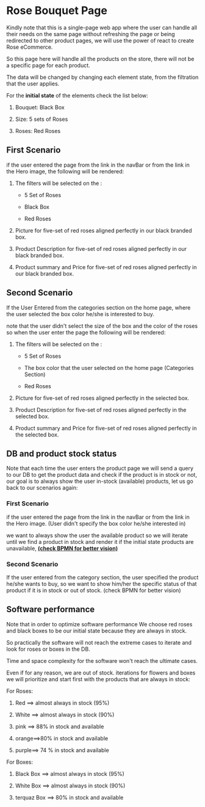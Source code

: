 # Rose Bouquet Page

Kindly note that this is a single-page web app where the user can handle all their needs on the same page without refreshing the page or being redirected to other product pages, we will use the power of react to create Rose eCommerce.

So this page here will handle all the products on the store, there will not be a specific page for each product.

The data will be changed by changing each element state, from the filtration that the user applies.


For the **initial state** of the elements check the list below:

1) Bouquet: Black Box

2) Size: 5 sets of Roses

3) Roses: Red Roses


## First Scenario

if the user entered the page from the link in the navBar or from the link in the Hero image, the following will be rendered:

1) The filters will be selected on the :

     - 5 Set of Roses

     - Black Box

     - Red Roses

2) Picture for five-set of red roses aligned perfectly in our black branded box.

3) Product Description for five-set of red roses aligned perfectly in our black branded box.

4) Product summary and Price for five-set of red roses aligned perfectly in our black branded box.

## Second Scenario

If the User Entered from the categories section on the home page, where the user selected the box color he/she is interested to buy.

note that the user didn't select the size of the box and the color of the roses so when the user enter the page the following will be rendered:

1) The filters will be selected on the : 
   - 5 Set of Roses 

   - The box color that the user selected on the home page 
   (Categories Section)

   - Red Roses

2) Picture for five-set of red roses aligned perfectly in the selected box.

3) Product Description for five-set of red roses aligned perfectly in the selected box.

4) Product summary and Price for five-set of red roses aligned perfectly in the selected box.


## DB and product stock status

Note that each time the user enters the product page we will send a query to our DB to get the product data and check if the product is in stock or not, our goal is to always show the user in-stock (available) products, let us go back to our scenarios again:

### First Scenario

if the user entered the page from the link in the navBar or from the link in the Hero image. (User didn't specify the box color he/she interested in)

we want to always show the user the available product so we will iterate until we find a product in stock and render it if the initial state products are unavailable, [**(check BPMN for better vision)**](https://miro.com/app/board/o9J_l6EW_DY=/)


### Second Scenario

If the user entered from the category section, the user  specified the product he/she wants to buy, so we want to show him/her the specific status of that product if it is in stock or out of stock.
(check BPMN for better vision)


## Software performance 

Note that in order to optimize software performance We choose red roses and black boxes to be our initial state because they are always in stock.

So practically the software will not reach the extreme cases to iterate and look for roses or boxes in the DB.

Time and space complexity for the software won't reach the ultimate cases.


Even if for any reason, we are out of stock. iterations for flowers and boxes we will prioritize and start first with the products that are always in stock:


For Roses:

1) Red ==> almost always in stock (95%)

2) White ==> almost always in stock (90%)

3) pink ==> 88% in stock and available

4) orange==>80% in stock and available

5) purple==> 74 % in stock and available


For Boxes:

1) Black Box ==> almost always in stock (95%)

2) White Box ==> almost always in stock (90%)

3) terquaz Box ==> 80% in stock and available
